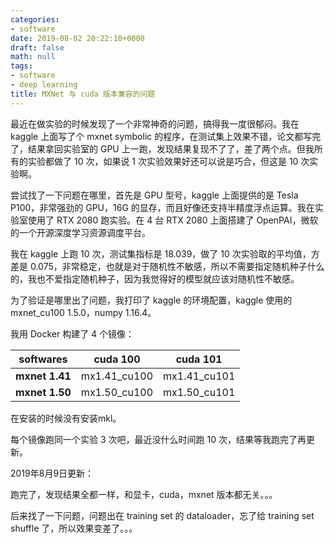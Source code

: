 ```yaml
---
categories:
- software
date: 2019-08-02 20:22:10+0000
draft: false
math: null
tags:
- software
- deep learning
title: MXNet 与 cuda 版本兼容的问题
---
```

最近在做实验的时候发现了一个非常神奇的问题，搞得我一度很郁闷。我在 kaggle 上面写了个 mxnet symbolic 的程序，在测试集上效果不错，论文都写完了，结果拿回实验室的 GPU 上一跑，发现结果复现不了了，差了两个点。但我所有的实验都做了 10 次，如果说 1 次实验效果好还可以说是巧合，但这是 10 次实验啊。

<!--more-->

尝试找了一下问题在哪里，首先是 GPU 型号，kaggle 上面提供的是 Tesla P100，非常强劲的 GPU，16G 的显存，而且好像还支持半精度浮点运算。我在实验室使用了 RTX 2080 跑实验。在 4 台 RTX 2080 上面搭建了 OpenPAI，微软的一个开源深度学习资源调度平台。

我在 kaggle 上跑 10 次，测试集指标是 18.039，做了 10 次实验取的平均值，方差是 0.075，非常稳定，也就是对于随机性不敏感，所以不需要指定随机种子什么的，我也不爱指定随机种子，因为我觉得好的模型就应该对随机性不敏感。

为了验证是哪里出了问题，我打印了 kaggle 的环境配置，kaggle 使用的 mxnet_cu100 1.5.0，numpy 1.16.4。

我用 Docker 构建了 4 个镜像：

softwares|cuda 100|cuda 101|
-|-|-
**mxnet 1.41**|mx1.41_cu100|mx1.41_cu101
**mxnet 1.50**|mx1.50_cu100|mx1.50_cu101

在安装的时候没有安装mkl。

每个镜像跑同一个实验 3 次吧，最近没什么时间跑 10 次，结果等我跑完了再更新。

2019年8月9日更新：

跑完了，发现结果全都一样，和显卡，cuda，mxnet 版本都无关。。。

后来找了一下问题，问题出在 training set 的 dataloader，忘了给 training set shuffle 了，所以效果变差了。。。